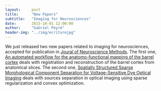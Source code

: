 ```yaml
---
layout:     post
title:      "New Papers"
subtitle:   "Imaging for Neurosciences"
date:       2015-10-01 12:00:00
author:     "Gabriel Peyré"
header-img: "../img/ecriturejpg"
---
```


We just released two new papers related to imaging for neurosciences, accepted for publication in [Joural of Neuroscience Methods](http://www.journals.elsevier.com/journal-of-neuroscience-methods/). The first one, [An automated workflow for the anatomo-functional mapping of the barrel cortex](https://hal.archives-ouvertes.fr/hal-01196436) deals with registration and reconstruction of the barrel cortex from anatomical slices. The second one, [Spatially Structured Sparse Morphological Component Separation for Voltage-Sensitive Dye Optical Imaging](https://hal.archives-ouvertes.fr/hal-01200646) deals with sources separation in optical imaging using sparse regularization and convex optimization.
